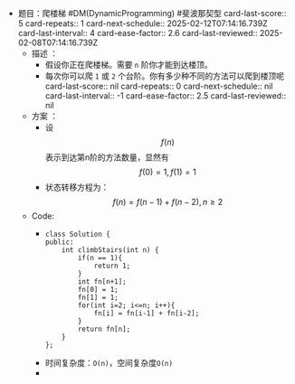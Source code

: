- 题目：爬楼梯 #DM(DynamicProgramming) #斐波那契型
  card-last-score:: 5
  card-repeats:: 1
  card-next-schedule:: 2025-02-12T07:14:16.739Z
  card-last-interval:: 4
  card-ease-factor:: 2.6
  card-last-reviewed:: 2025-02-08T07:14:16.739Z
	- 描述 ：
		- 假设你正在爬楼梯。需要 `n` 阶你才能到达楼顶。
		- 每次你可以爬 `1` 或 `2` 个台阶。你有多少种不同的方法可以爬到楼顶呢
		  card-last-score:: nil
		  card-repeats:: 0
		  card-next-schedule:: nil
		  card-last-interval:: -1
		  card-ease-factor:: 2.5
		  card-last-reviewed:: nil
	- 方案 ：
		- 设$$f(n)$$表示到达第n阶的方法数量，显然有$$f(0)=1, f(1)=1$$
		- 状态转移方程为：$$f(n)=f(n-1)+f(n-2), n \geq 2$$
	- Code:
		- ```
		  class Solution {
		  public:
		      int climbStairs(int n) {
		          if(n == 1){
		              return 1;
		          }
		          int fn[n+1];
		          fn[0] = 1;
		          fn[1] = 1;
		          for(int i=2; i<=n; i++){
		              fn[i] = fn[i-1] + fn[i-2];
		          }
		          return fn[n];
		      }
		  };
		  ```
		- 时间复杂度：`O(n)`，空间复杂度`O(n)`
		-